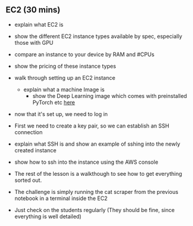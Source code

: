 ## EC2 (30 mins)
- explain what EC2 is
- show the different EC2 instance types available by spec, especially those with GPU
- compare an instance to your device by RAM and #CPUs
- show the pricing of these instance types
- walk through setting up an EC2 instance
    - explain what a machine Image is
        - show the Deep Learning image which comes with preinstalled PyTorch etc
        [here](https://docs.aws.amazon.com/dlami/latest/devguide/tutorial-pytorch.html)

- now that it's set up, we need to log in
- First we need to create a key pair, so we can establish an SSH connection
- explain what SSH is and show an example of sshing into the newly created instance
- show how to ssh into the instance using the AWS console

- The rest of the lesson is a walkthough to see how to get everything sorted out. 
- The challenge is simply running the cat scraper from the previous notebook in a terminal inside the EC2
- Just check on the students regularly (They should be fine, since everything is well detailed)